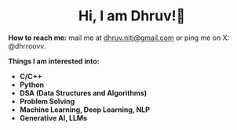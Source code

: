 <h1 align="center">Hi, I am Dhruv!👋</h1>
<p align="left"><b>How to reach me:</b> mail me at <a href="mailto:dhruv.nitj@gmail.com">dhruv.nitj@gmail.com</a> or ping me on X: @dhrroovv.</p>

<p align="left"><b>Things I am interested into:</b></p>
<ul>
  <li><b>C/C++</b></li>
  <li><b>Python</b></li>
  <li><b>DSA (Data Structures and Algorithms)</b></li>
  <li><b>Problem Solving</b></li>
  <li><b>Machine Learning, Deep Learning, NLP</b></li>
  <li><b>Generative AI, LLMs</b></li>
</ul>

